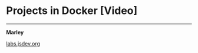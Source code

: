 # Projects in Docker [Video]



___

**Marley**

<a href="https://labs.jsdev.org">labs.jsdev.org</a>
